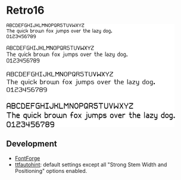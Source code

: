 Retro16
=======

![Sample text](sample.png)

Development
-----------

* [FontForge](https://fontforge.github.io/)
* [ttfautohint](https://www.freetype.org/ttfautohint/): default settings except
  all "Strong Stem Width and Positioning" options enabled.

